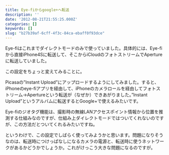 ```yaml
---
title: Eye-fiからgoogle+へ転送
description: ''
date: '2012-08-21T21:55:25.000Z'
categories: []
keywords: []
slug: "b27b39af-6cff-4f3c-84ca-ebaff0f93dce"
---
```

Eye-fiはこれまでダイレクトモードのみで使っていました。具体的には、Eye-fiから直接iPhone4Sに転送して、そこからiCloudのフォトストリームでApertureに転送していました。

この設定をちょっと変えてみることに。  
  
Picasaの”Instant Upload”にアップロードするようにしてみました。すると、iPhoneのeye-fiアプリを経由して、iPhoneのカメラロールを経由してフォトストリーム→Apertureという転送が（なぜか）できあがりました。”Instant Upload”というアルバムに転送するとGoogle+で使えるみたいです。

Eye-fiのジオタグ機能は、撮影時の無線LANアクセスポイント情報から位置を推測する仕組みなのですが、仕組み上ダイレクトモードではついてくれないのですが、この方法だとついてくれるみたいですね。

というわけで、この設定でしばらく使ってみようかと思います。問題になりそうなのは、転送時につけっぱなしになるカメラの電源と、転送時に使うネットワークがあるかどうかでしょうか。これがけっこう大きな問題になるのですが。
